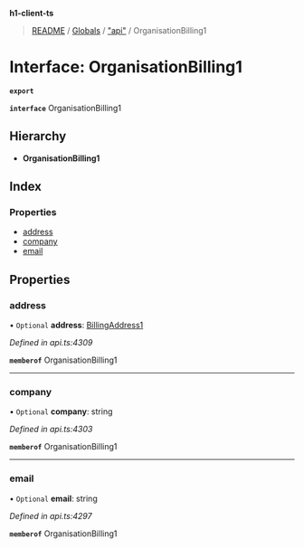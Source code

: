 **h1-client-ts**

> [README](../README.md) / [Globals](../globals.md) / ["api"](../modules/_api_.md) / OrganisationBilling1

# Interface: OrganisationBilling1

**`export`** 

**`interface`** OrganisationBilling1

## Hierarchy

* **OrganisationBilling1**

## Index

### Properties

* [address](_api_.organisationbilling1.md#address)
* [company](_api_.organisationbilling1.md#company)
* [email](_api_.organisationbilling1.md#email)

## Properties

### address

• `Optional` **address**: [BillingAddress1](_api_.billingaddress1.md)

*Defined in api.ts:4309*

**`memberof`** OrganisationBilling1

___

### company

• `Optional` **company**: string

*Defined in api.ts:4303*

**`memberof`** OrganisationBilling1

___

### email

• `Optional` **email**: string

*Defined in api.ts:4297*

**`memberof`** OrganisationBilling1
